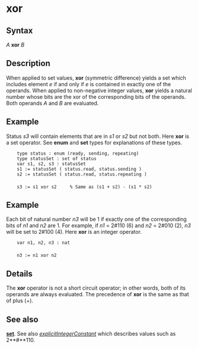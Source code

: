 
# xor

## Syntax
_A_ **xor** _B_

## Description
When applied to set values, **xor** (symmetric difference) yields a set which includes element _e_ if and only if _e_ is contained in exactly one of the operands. When applied to non-negative integer values, **xor** yields a natural number whose bits are the xor of the corresponding bits of the operands. Both operands _A_ and _B_ are evaluated.


## Example
Status _s3_ will contain elements that are in _s1_ or _s2_ but not both. Here **xor** is a set operator. See **enum** and **set** types for explanations of these types.

        type status : enum (ready, sending, repeating)
        type statusSet : set of status
        var s1, s2, s3 : statusSet
        s1 := statusSet ( status.read, status.sending )
        s2 := statusSet ( status.read, status.repeating )
        
        s3 := s1 xor s2     % Same as (s1 + s2) - (s1 * s2)
## Example
Each bit of natural number _n3_ will be 1 if exactly one of the corresponding bits of _n1_ and _n2_ are 1. For example, if _n1_ = 2#110 (6) and _n2_ = 2#010 (2), _n3_ will be set to 2#100 (4). Here **xor** is an integer operator.

        var n1, n2, n3 : nat
        
        n3 := n1 xor n2
## Details
The **xor** operator is not a short circuit operator; in other words, both of its operands are always evaluated. The precedence of **xor** is the same as that of plus (+).


## See also
**[set](set.html)**. See also _[explicitIntegerConstant](explicitintegerconstant.html)_ which describes values such as 2**#**110.

